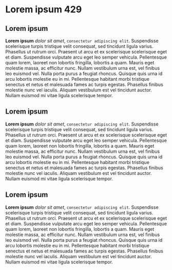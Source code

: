 # Lorem ipsum 429

## Lorem ipsum

**Lorem ipsum** *dolor sit amet*, `consectetur adipiscing elit`. Suspendisse scelerisque turpis tristique velit consequat, sed tincidunt ligula varius. Phasellus ut rutrum orci. Praesent ut arcu et ex scelerisque scelerisque eget et diam. Suspendisse vulputate arcu eget leo semper vehicula. Pellentesque quam lorem, laoreet non lobortis fringilla, lobortis a quam. Mauris eget molestie massa, ac efficitur nunc. Nullam vestibulum urna est, vel finibus leo euismod vel. Nulla porta purus a feugiat rhoncus. Quisque quis urna id arcu lobortis molestie eu in mi. Pellentesque habitant morbi tristique senectus et netus et malesuada fames ac turpis egestas. Phasellus finibus molestie nunc vel iaculis. Aliquam vestibulum est vel tincidunt auctor. Nullam euismod mi vitae ligula scelerisque tempor.


## Lorem ipsum

**Lorem ipsum** *dolor sit amet*, `consectetur adipiscing elit`. Suspendisse scelerisque turpis tristique velit consequat, sed tincidunt ligula varius. Phasellus ut rutrum orci. Praesent ut arcu et ex scelerisque scelerisque eget et diam. Suspendisse vulputate arcu eget leo semper vehicula. Pellentesque quam lorem, laoreet non lobortis fringilla, lobortis a quam. Mauris eget molestie massa, ac efficitur nunc. Nullam vestibulum urna est, vel finibus leo euismod vel. Nulla porta purus a feugiat rhoncus. Quisque quis urna id arcu lobortis molestie eu in mi. Pellentesque habitant morbi tristique senectus et netus et malesuada fames ac turpis egestas. Phasellus finibus molestie nunc vel iaculis. Aliquam vestibulum est vel tincidunt auctor. Nullam euismod mi vitae ligula scelerisque tempor.


## Lorem ipsum

**Lorem ipsum** *dolor sit amet*, `consectetur adipiscing elit`. Suspendisse scelerisque turpis tristique velit consequat, sed tincidunt ligula varius. Phasellus ut rutrum orci. Praesent ut arcu et ex scelerisque scelerisque eget et diam. Suspendisse vulputate arcu eget leo semper vehicula. Pellentesque quam lorem, laoreet non lobortis fringilla, lobortis a quam. Mauris eget molestie massa, ac efficitur nunc. Nullam vestibulum urna est, vel finibus leo euismod vel. Nulla porta purus a feugiat rhoncus. Quisque quis urna id arcu lobortis molestie eu in mi. Pellentesque habitant morbi tristique senectus et netus et malesuada fames ac turpis egestas. Phasellus finibus molestie nunc vel iaculis. Aliquam vestibulum est vel tincidunt auctor. Nullam euismod mi vitae ligula scelerisque tempor.

